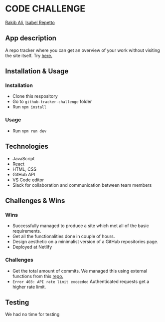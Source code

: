 # CODE CHALLENGE

[Rakib Ali](https://github.com/rakib2067), [Isabel Repetto](https://github.com/neifors)

## App description

A repo tracker where you can get an overview of your work without visiting the site itself.
Try [here.](https://fp-github-tracker.netlify.app/)

## Installation & Usage

### Installation

- Clone this respository
- Go to `github-tracker-challenge` folder
- Run `npm install`

### Usage

- Run `npm run dev`

## Technologies

- JavaScript
- React
- HTML, CSS
- GitHub API
- VS Code editor
- Slack for collaboration and communication between team members

## Challenges & Wins

### Wins

- Successfully managed to produce a site which met all of the basic requirements.
- Get all the functionalities done in couple of hours.
- Design aesthetic on a minimalist version of a GitHub repositories page.
- Deployed at Netlify

### Challenges

- Get the total amount of commits. We managed this using external functions from this [repo.](https://gist.github.com/yershalom/a7c08f9441d1aadb13777bce4c7cdc3b)
- `Error 403: API rate limit exceeded` Authenticated requests get a higher rate limit.

## Testing

We had no time for testing


